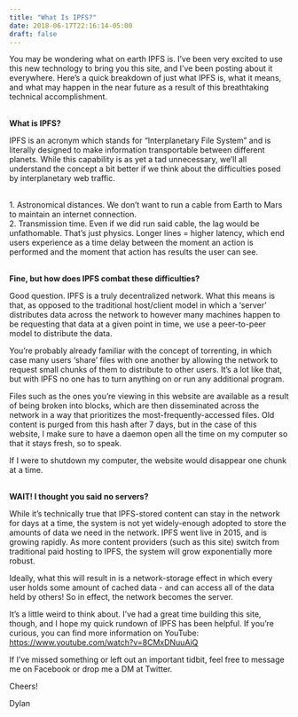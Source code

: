 ```yaml
---
title: "What Is IPFS?"
date: 2018-06-17T22:16:14-05:00
draft: false
---
```


You may be wondering what on earth IPFS is. I’ve been very excited to use this new technology to bring you this site, and I’ve been posting about it everywhere. Here’s a quick breakdown of just what IPFS is, what it means, and what may happen in the near future as a result of this breathtaking technical accomplishment.


<br><strong>What is IPFS?</strong>

IPFS is an acronym which stands for “Interplanetary File System” and is literally designed to make information transportable between different planets. While this capability is as yet a tad unnecessary, we’ll all understand the concept a bit better if we think about the difficulties posed by interplanetary web traffic.

<br>1. Astronomical distances. We don’t want to run a cable from Earth to Mars to maintain an internet connection.
<br>2. Transmission time. Even if we did run said cable, the lag would be unfathomable. That’s just physics. Longer lines = higher latency, which end users experience as a time delay between the moment an action is performed and the moment  that action has results the user can see.


<br><strong>Fine, but how does IPFS  combat these difficulties?</strong>

Good question. IPFS is a truly decentralized network. What this means is that, as opposed to the traditional host/client model in which a ‘server’ distributes data across the network to however many machines happen to be requesting that data at a given point in time, we use a peer-to-peer model to distribute the data.

You’re probably already familiar with the concept of torrenting, in which case many users ‘share’ files with one another by allowing the network to request small chunks of them to distribute to other users. It’s a lot like that, but with IPFS no one has to turn anything on or run any additional program.

Files such as the ones you’re viewing in this website are available as a result of being broken into blocks, which are then disseminated across the network in a way that prioritizes the most-frequently-accessed files. Old content is purged from this hash after 7 days, but in the case of this website, I make sure to have a daemon open all the time on my computer so that it stays fresh, so to speak.

If I were to shutdown my computer, the website would disappear one chunk at a time.


<br><strong>WAIT! I thought you said no servers?</strong>

While it’s technically true that IPFS-stored content can stay in the network for days at a time, the system is not yet widely-enough adopted to store the amounts of data we need in the network. IPFS went live in 2015, and is growing rapidly. As more content providers (such as this site) switch from traditional paid hosting to IPFS, the system will grow exponentially more robust.

Ideally, what this will result in is a network-storage effect in which every user holds some amount of cached data - and can access all of the data held by others! So in effect, the network becomes the server.

It’s a little weird to think about. I’ve had a great time building this site, though, and I hope my quick rundown of IPFS has been helpful. If you’re curious, you can find more information on YouTube: https://www.youtube.com/watch?v=8CMxDNuuAiQ


If I’ve missed something or left out an important tidbit, feel free to message me on Facebook or drop me a DM at Twitter.


Cheers!

Dylan
